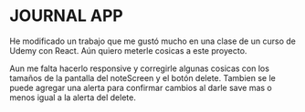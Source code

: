 # JOURNAL APP

He modificado un trabajo que me gustó mucho en una clase de un curso de Udemy con React.
Aún quiero meterle cosicas a este proyecto.


Aun me falta hacerlo responsive y corregirle algunas cosicas con los tamaños de la pantalla del noteScreen y el botón delete.
Tambien se le puede agregar una alerta para confirmar cambios al darle save mas o menos igual a la alerta del delete.


